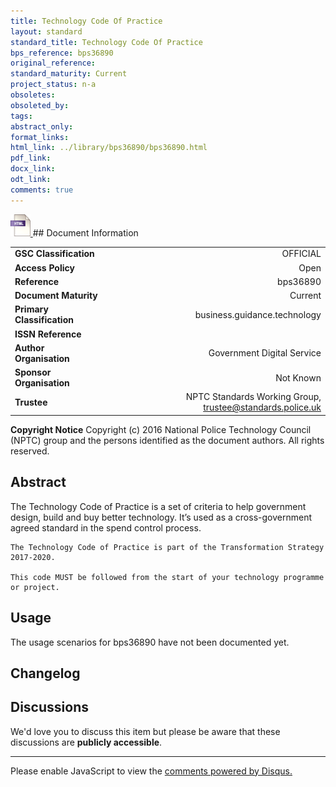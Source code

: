```yaml
---
title: Technology Code Of Practice
layout: standard
standard_title: Technology Code Of Practice
bps_reference: bps36890
original_reference: 
standard_maturity: Current
project_status: n-a
obsoletes: 
obsoleted_by: 
tags: 
abstract_only:
format_links:
html_link: ../library/bps36890/bps36890.html
pdf_link: 
docx_link: 
odt_link: 
comments: true
---
```



<a target="_blank" href="../library/bps36890/bps36890.html">
    <img src="../images/html@0.5x.png" alt="html link" title="html link" style="max-height:35px;">
</a>
## Document Information

|||
| :------- | ------: |
| **GSC Classification**     | OFFICIAL |
| **Access Policy**          | Open |
| **Reference**              | bps36890  |
| **Document Maturity**      | Current |
| **Primary Classification** | business.guidance.technology |
| **ISSN Reference**         |  |
| **Author Organisation**    |Government Digital Service|
| **Sponsor Organisation**   |Not Known|
| **Trustee**                | NPTC Standards Working Group, <a href="mailto:trustee@standards.police.uk?subject=bps36890 Technology Code Of Practice">trustee@standards.police.uk |

**Copyright Notice**
Copyright (c) 2016 National Police Technology Council (NPTC) group and the persons identified as the document authors. All rights reserved.

## Abstract
The Technology Code of Practice is a set of criteria to help government design, build and buy better technology. It’s used as a cross-government agreed standard in the spend control process.
    
    The Technology Code of Practice is part of the Transformation Strategy 2017-2020.
    
    This code MUST be followed from the start of your technology programme or project.
        
## Usage
The usage scenarios for bps36890 have not been documented yet.

## Changelog


## Discussions
We'd love you to discuss this item but please be aware that these discussions are **publicly accessible**.
<hr>
<div id="disqus_thread"></div>

<script>

/**
*  RECOMMENDED CONFIGURATION VARIABLES: EDIT AND UNCOMMENT THE SECTION BELOW TO INSERT DYNAMIC VALUES FROM YOUR PLATFORM OR CMS.
*  LEARN WHY DEFINING THESE VARIABLES IS IMPORTANT: https://disqus.com/admin/universalcode/#configuration-variables*/
/*
var disqus_config = function () {
this.page.url = PAGE_URL;  // Replace PAGE_URL with your page's canonical URL variable
this.page.identifier = PAGE_IDENTIFIER; // Replace PAGE_IDENTIFIER with your page's unique identifier variable
};
*/
(function() { // DON'T EDIT BELOW THIS LINE
var d = document, s = d.createElement('script');
s.src = 'https://nptcstandards.disqus.com/embed.js';
s.setAttribute('data-timestamp', +new Date());
(d.head || d.body).appendChild(s);
})();
</script>
<noscript>Please enable JavaScript to view the <a href="https://disqus.com/?ref_noscript">comments powered by Disqus.</a></noscript>

